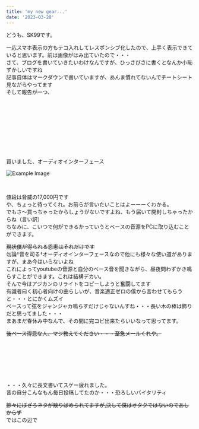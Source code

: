 ```yaml
---
title: 'my new gear...'
date: '2023-03-28'
---
```

どうも、SK99です。

一応スマホ表示の方もテコ入れしてレスポンシブ化したので、上手く表示できていると思います。前は画像がはみ出ていたので・・・
<br/>
さて、ブログを書いていきたいわけなんですが、ひっさびさに書くとなんか小恥ずかしいですね
<br/>
記事自体はマークダウンで書いていますが、あんま慣れてないんでチートシート見ながらやってます
<br/>
そして報告が一つ、
<br/>
<br/>
<br/>
<br/>
<br/>
<br/>
<br/>
<br/>
<br/>
<br/>

買いました、オーディオインターフェース


![Example Image](/images/interface.png)

<br/>


値段は脅威の17,000円です
<br/>
や、ちょっと待ってくれ。お前らが言いたいことはよーーーくわかる。
<br/>
でもさ～買っちゃったからしょうがないですよね、もう届いて開封しちゃったからね（言い訳）
<br/>
ちなみに、こいつで何ができるかっていうとベースの音源をPCに取り込むことができます。

~~現状僕が得られる恩恵はそれだけです~~
<br/>
勿論†音を司る†オーディオインターフェースなので他にも様々な使い道がありますが、まあ今はいらないよね
<br/>
これによってyoutubeの音源と自分のベース音を聞きながら、昼夜問わずかき鳴らすことができます。これは結構デカい。
<br/>
そんで今はアジカンのリライトをコピーしようと奮闘してます
<br/>
有識者曰く初心者向けの曲らしいが、音楽適正ゼロの僕から言わせてもらうと・・・とにかくムズイ
<br/>
ベースって弦をジャンジャカ鳴らすだけじゃないんすね・・・長い木の棒は飾りだと思ってました・・・
<br/>
まあまだ春休み中なんで、その間に完コピ出来たらいいなって思ってます。
<br/>

~~後ベース得意な人、マジ教えてください・・・至急メールくれや。~~
<br/>
<br/>
<br/>
<br/>
<br/>
<br/>
<br/>
<br/>
・・・久々に長文書いてスゲー疲れました。
<br/>
昔の自分こんなもん毎日投稿してたのか・・・恐ろしいバイタリティ
<br/>

~~節々にぼざろネタが散りばめられてますが,決して僕はオタクではないのであしからず~~
<br/>
ではこの辺で
<br/>
<br/>
<br/>
<br/>